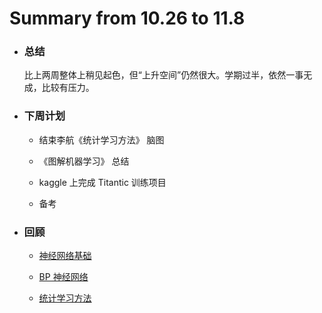 # Summary from 10.26 to 11.8

- ### 总结

     比上两周整体上稍见起色，但“上升空间”仍然很大。学期过半，依然一事无成，比较有压力。

- ### 下周计划

    + 结束李航《统计学习方法》 脑图

    + 《图解机器学习》 总结

    + kaggle 上完成 Titantic 训练项目

    + 备考

- ### 回顾

    + [神经网络基础](https://github.com/luanxxys/computer-science/tree/master/Machine%20Learning)

    + [BP 神经网络](https://github.com/luanxxys/computer-science/tree/master/Machine%20Learning/BP-NN)

    + [统计学习方法](https://github.com/luanxxys/computer-science/tree/master/Machine%20Learning/%E3%80%8A%E7%BB%9F%E8%AE%A1%E5%AD%A6%E4%B9%A0%E6%96%B9%E6%B3%95%E3%80%8B)

